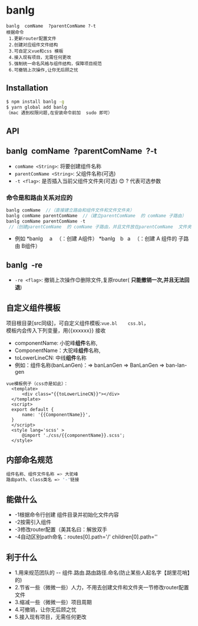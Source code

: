 
# banlg
```
banlg  comName  ?parentComName ?-t
根据命令
 1.更新router配置文件
 2.创建对应组件文件结构
 3.可自定义vue和css 模板
 4.接入现有项目，无需任何更改
 5.强制统一命名风格与组件结构，保障项目规范
 6.可撤销上次操作,让你无后顾之忧

``` 

## Installation

```bash
$ npm install banlg -g 
$ yarn global add banlg
（mac 遇到权限问题,在安装命令前加  sudo 即可）
```

## API
## banlg&ensp;comName&ensp;?parentComName&ensp;?-t
* `comName <String>`: 将要创建组件名称 
* `parentComName <String>`: 父组件名称(可选)
* `-t <flag>`: 是否插入当前父组件文件夹(可选) 
 :blush: ? 代表可选参数
### 命令是和路由关系对应的
```js
banlg comName  //（直接建立路由和组件文件和文件文件夹）
banlg comName parentComName  //（建立parentComName  的 comName 子路由）
banlg comName parentComName -t
 //（创建parentComName  的 comName 子路由，并且文件放在parentComName  文件夹下边）
```
*  例如 
*banlg&ensp;  a&ensp; （：创建 A组件）
*banlg &ensp;b &ensp;a &ensp;（：创建 A 组件的 子路由 B组件）
## banlg&ensp;-re
* `-re <flag>`: 撤销上次操作:blush:删除文件,复原router( **只能撤销一次,并且无法回退**)
## 自定义组件模板
项目根目录[src同级]，可自定义组件模板:`vue.bl    css.bl`，  
模板内会传入下列变量，用{{xxxxxx}} 接收
 * componentName: 小驼峰**组件**名称,
 * ComponentName：大驼峰**组件**名称, 
 * toLowerLineCN: 中线**组件**名称
 * 例如：组件名称(banLanGen)：=> banLanGen => BanLanGen => ban-lan-gen
 ```
vue模板例子（css亦是如此）：
   <template>
       <div class="{{toLowerLineCN}}"></div>
   </template>
   <script>
   export default {
       name: '{{ComponentName}}',
   }
   </script>
   <style lang='scss' >
       @import './css/{{componentName}}.scss';
   </style>
 ```
## 内部命名规范
```bash
组件名称、组件文件名称 => 大驼峰
路由path、class类名 => '-'链接
```
## 能做什么
* -1根据命令行创建 组件目录并初始化文件内容
* -2按需引入组件
* -3修改router配置（美其名曰：解放双手
* -4自动区别path命名：routes[0].path='/'   children[0].path='' 

## 利于什么
* 1.用来规范团队的 -- 组件.路由.路由路径.命名(防止某些人起名字【胡里花哨】的)
* 2.节省一些（微微一些）人力，不用去创建文件和文件夹一节修改router配置文件
* 3.缩减一些（微微一些）项目周期
* 4.可撤销，让你无后顾之忧
* 5.接入现有项目，无需任何更改
